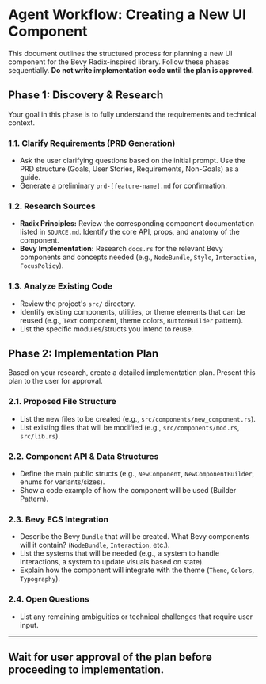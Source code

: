 
# Agent Workflow: Creating a New UI Component

This document outlines the structured process for planning a new UI component for the Bevy Radix-inspired library. Follow these phases sequentially. **Do not write implementation code until the plan is approved.**

## Phase 1: Discovery & Research

Your goal in this phase is to fully understand the requirements and technical context.

### 1.1. Clarify Requirements (PRD Generation)
-   Ask the user clarifying questions based on the initial prompt. Use the PRD structure (Goals, User Stories, Requirements, Non-Goals) as a guide.
-   Generate a preliminary `prd-[feature-name].md` for confirmation.

### 1.2. Research Sources
-   **Radix Principles:** Review the corresponding component documentation listed in `SOURCE.md`. Identify the core API, props, and anatomy of the component.
-   **Bevy Implementation:** Research `docs.rs` for the relevant Bevy components and concepts needed (e.g., `NodeBundle`, `Style`, `Interaction`, `FocusPolicy`).

### 1.3. Analyze Existing Code
-   Review the project's `src/` directory.
-   Identify existing components, utilities, or theme elements that can be reused (e.g., `Text` component, theme colors, `ButtonBuilder` pattern).
-   List the specific modules/structs you intend to reuse.

## Phase 2: Implementation Plan

Based on your research, create a detailed implementation plan. Present this plan to the user for approval.

### 2.1. Proposed File Structure
-   List the new files to be created (e.g., `src/components/new_component.rs`).
-   List existing files that will be modified (e.g., `src/components/mod.rs`, `src/lib.rs`).

### 2.2. Component API & Data Structures
-   Define the main public structs (e.g., `NewComponent`, `NewComponentBuilder`, enums for variants/sizes).
-   Show a code example of how the component will be used (Builder Pattern).

### 2.3. Bevy ECS Integration
-   Describe the Bevy `Bundle` that will be created. What Bevy components will it contain? (`NodeBundle`, `Interaction`, etc.).
-   List the systems that will be needed (e.g., a system to handle interactions, a system to update visuals based on state).
-   Explain how the component will integrate with the theme (`Theme`, `Colors`, `Typography`).

### 2.4. Open Questions
-   List any remaining ambiguities or technical challenges that require user input.

---
**Wait for user approval of the plan before proceeding to implementation.**
---
